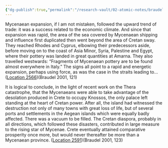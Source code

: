 ```yaml
---
{"dg-publish":true,"permalink":"/research-vault/02-atomic-notes/braudel-s-theory-about-mycenaean-expansion/"}
---
```


Mycenaean expansion, if I am not mistaken, followed the upward trend of trade: it was a success related to the economic climate. And since that expansion was rapid, the area of the sea covered by Mycenaean shipping and influence first duplicated then went beyond the area of Cretan sway. They reached Rhodes and Cyprus, elbowing their predecessors aside, before moving on to the coast of Asia Minor, Syria, Palestine and Egypt, where their pottery was landed in great quantities at Amarna. They also travelled westwards: “Fragments of Mycenaean pottery are to be found almost everywhere in Italy.” The signs all point to a rapid and energetic expansion, perhaps using force, as was the case in the straits leading to… ([Location 2566](https://readwise.io/to_kindle?action=open&asin=B004FEFSCC&location=2566))(Braudel 2001, 121)

It is logical to conclude, in the light of recent work on the Thera catastrophe, that the Mycenaeans were able to take advantage of the desolation produced in Crete to occupy Knossos, the only palace left standing at the heart of Cretan power. After all, the island had witnessed the destruction not only of many towns with great loss of life, but of several ports and settlements in the Aegean islands which were equally badly affected. There was a vacuum to be filled. The Cretan diaspora, probably in all directions, which followed these disasters, contributed in large measure to the rising star of Mycenae. Crete eventually attained comparative prosperity once more, but would never thereafter be more than a Mycenaean province. ([Location 2591](https://readwise.io/to_kindle?action=open&asin=B004FEFSCC&location=2591))(Braudel 2001, 123)